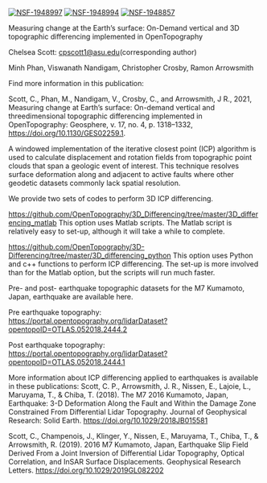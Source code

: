 [![NSF-1948997](https://img.shields.io/badge/NSF-1948997-blue.svg)](https://nsf.gov/awardsearch/showAward?AWD_ID=1948997) 
[![NSF-1948994](https://img.shields.io/badge/NSF-1948994-blue.svg)](https://nsf.gov/awardsearch/showAward?AWD_ID=1948994)
[![NSF-1948857](https://img.shields.io/badge/NSF-1948857-blue.svg)](https://nsf.gov/awardsearch/showAward?AWD_ID=1948857)



Measuring change at the Earth’s surface: On-Demand vertical and 3D topographic differencing implemented in OpenTopography

Chelsea Scott: cpscott1@asu.edu(corresponding author)

Minh Phan, Viswanath Nandigam, Christopher Crosby, Ramon Arrowsmith

Find more information in this publication: 

Scott, C., Phan, M., Nandigam, V., Crosby, C., and Arrowsmith, J R., 2021, Measuring change at Earth’s surface: On-demand vertical and threedimensional topographic differencing implemented in OpenTopography: Geosphere, v. 17, no. 4, p. 1318–1332, https://doi.org/10.1130/GES02259.1.

A windowed implementation of the iterative closest point (ICP) algorithm is used to calculate displacement and rotation fields from topographic point clouds 
that span a geologic event of interest. This technique resolves surface deformation along and adjacent to active faults where other geodetic datasets commonly 
lack spatial resolution. 

We provide two sets of codes to perform 3D ICP differencing. 

https://github.com/OpenTopography/3D_Differencing/tree/master/3D_differencing_matlab
This option uses Matlab scripts. The Matlab script is relatively easy to set-up, although it will take a while to complete. 


https://github.com/OpenTopography/3D-Differencing/tree/master/3D_differencing_python
This option uses Python and c++ functions to perform ICP differencing. The set-up is more involved than for the Matlab option, but the scripts will run much faster.  


Pre- and post- earthquake topographic datasets for the M7 Kumamoto, Japan, earthquake are available here. 

Pre earthquake topography:
https://portal.opentopography.org/lidarDataset?opentopoID=OTLAS.052018.2444.2

Post earthquake topography:
https://portal.opentopography.org/lidarDataset?opentopoID=OTLAS.052018.2444.1


More information about ICP differencing applied to earthquakes is available in these publications: 
Scott, C. P., Arrowsmith, J. R., Nissen, E., Lajoie, L., Maruyama, T., & Chiba, T. (2018). 
The M7 2016 Kumamoto, Japan, Earthquake: 3-D Deformation Along the Fault and Within the Damage Zone Constrained From Differential Lidar Topography. Journal of Geophysical Research: 
Solid Earth. https://doi.org/10.1029/2018JB015581

Scott, C., Champenois, J., Klinger, Y., Nissen, E., Maruyama, T., Chiba, T., & Arrowsmith, R. (2019). 
2016 M7 Kumamoto, Japan, Earthquake Slip Field Derived From a Joint Inversion of Differential Lidar Topography, Optical Correlation, and InSAR Surface Displacements. 
Geophysical Research Letters. https://doi.org/10.1029/2019GL082202


